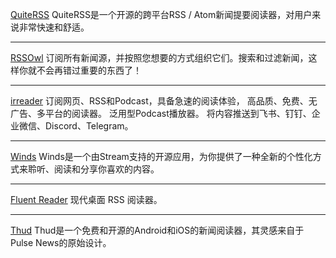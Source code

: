 [QuiteRSS](https://quiterss.org/)
QuiteRSS是一个开源的跨平台RSS / Atom新闻提要阅读器，对用户来说非常快速和舒适。
*****
[RSSOwl](http://www.rssowl.org/)
订阅所有新闻源，并按照您想要的方式组织它们。搜索和过滤新闻，这样你就不会再错过重要的东西了！
*****
[irreader](http://irreader.fatecore.com/)
订阅网页、RSS和Podcast，具备急速的阅读体验，
高品质、免费、无广告、多平台的阅读器。
泛用型Podcast播放器。
将内容推送到飞书、钉钉、企业微信、Discord、Telegram。
*****
[Winds](https://getstream.io/winds/)
Winds是一个由Stream支持的开源应用，为你提供了一种全新的个性化方式来聆听、阅读和分享你喜欢的内容。
*****
[Fluent Reader](https://github.com/yang991178/fluent-reader)
现代桌面 RSS 阅读器。
*****
[Thud](https://github.com/aerotoad/Thud)
Thud是一个免费和开源的Android和iOS的新闻阅读器，其灵感来自于Pulse News的原始设计。